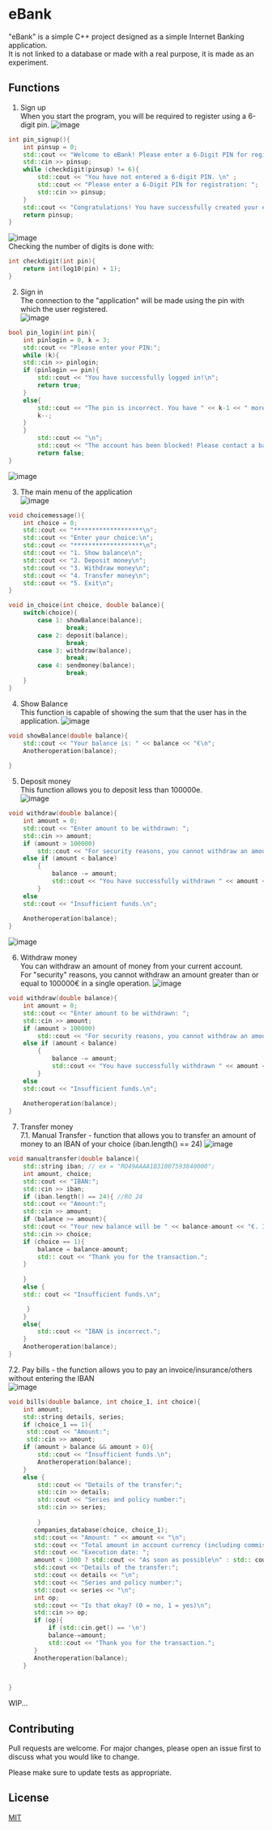 # eBank
"eBank" is a simple C++ project designed as a simple Internet Banking application.<br />
It is not linked to a database or made with a real purpose, it is made as an experiment. 

## Functions
1. Sign up<br />
When you start the program, you will be required to register using a 6-digit pin.
![image](https://user-images.githubusercontent.com/121444745/222973293-6c8402ec-f937-4979-9e79-f0bad76d1aeb.png)
```cpp
int pin_signup(){
    int pinsup = 0;
    std::cout << "Welcome to eBank! Please enter a 6-Digit PIN for registration: ";
    std::cin >> pinsup;
    while (checkdigit(pinsup) != 6){
        std::cout << "You have not entered a 6-digit PIN. \n" ; 
        std::cout << "Please enter a 6-Digit PIN for registration: ";
        std::cin >> pinsup;
    }
    std::cout << "Congratulations! You have successfully created your eBank account! \n";
    return pinsup;
}
```
![image](https://user-images.githubusercontent.com/121444745/222973478-067f71b4-a1a1-4ed7-9f2b-9ff5d465c186.png)<br />
Checking the number of digits is done with:
```cpp
int checkdigit(int pin){
    return int(log10(pin) + 1);
}
```
2. Sign in <br />
The connection to the "application" will be made using the pin with which the user registered.<br/>
![image](https://user-images.githubusercontent.com/121444745/224482863-4a7625df-b9f4-4fb1-b202-b27e376863a4.png)<br/>
```cpp
bool pin_login(int pin){
    int pinlogin = 0, k = 3;
    std::cout << "Please enter your PIN:";
    while (k){
    std::cin >> pinlogin;
    if (pinlogin == pin){
        std::cout << "You have successfully logged in!\n";
        return true;
    }
    else{
        std::cout << "The pin is incorrect. You have " << k-1 << " more attempts:";
        k--;
    }
    }
        std::cout << "\n";
        std::cout << "The account has been blocked! Please contact a bank representative for more information.";
        return false;
}
```
![image](https://user-images.githubusercontent.com/121444745/224483205-f2a16963-b477-4600-be98-4165d41c6fe5.png)

3. The main menu of the application<br/>
![image](https://user-images.githubusercontent.com/121444745/224483465-b25af482-4a74-4a3e-956f-0e2855c81944.png)
```cpp
void choicemessage(){
    int choice = 0;
    std::cout << "*******************\n";
    std::cout << "Enter your choice:\n";
    std::cout << "*******************\n";
    std::cout << "1. Show balance\n";
    std::cout << "2. Deposit money\n";
    std::cout << "3. Withdraw money\n";
    std::cout << "4. Transfer money\n";
    std::cout << "5. Exit\n";
}

void in_choice(int choice, double balance){
    switch(choice){
        case 1: showBalance(balance);
                break;
        case 2: deposit(balance);
                break;
        case 3: withdraw(balance);
                break;
        case 4: sendmoney(balance);
                break;
    }
}
```
4. Show Balance<br/>
This function is capable of showing the sum that the user has in the application.
![image](https://user-images.githubusercontent.com/121444745/224483667-4c0c65fc-16a7-4653-aecc-b6b239248c1e.png)
```cpp
void showBalance(double balance){
    std::cout << "Your balance is: " << balance << "€\n";
    Anotheroperation(balance);
    
}
```
5. Deposit money<br/>
This function allows you to deposit less than 100000e.<br/>
![image](https://user-images.githubusercontent.com/121444745/226110080-f0323805-4c45-4cc0-9ceb-44c1f1ddeb76.png)
```cpp
void withdraw(double balance){
    int amount = 0;
    std::cout << "Enter amount to be withdrawn: ";
    std::cin >> amount;
    if (amount > 100000)
        std::cout << "For security reasons, you cannot withdraw an amount greater than or equal to 100000€ in a signle operation.\n";
    else if (amount < balance)
        {
            balance -= amount;
            std::cout << "You have successfully withdrawn " << amount << "€\n";
        }
    else
    std::cout << "Insufficient funds.\n";
        
    Anotheroperation(balance);
}
```

![image](https://user-images.githubusercontent.com/121444745/226110495-00c20a0a-6b6e-4ce4-b8eb-a5ec15f1d818.png)

6. Withdraw money<br/>
You can withdraw an amount of money from your current account.<br/>
For "security" reasons, you cannot withdraw an amount greater than or equal to 100000€ in a single operation.
![image](https://user-images.githubusercontent.com/121444745/226110637-8b4040b5-a060-4a6f-a7d1-635901c8e753.png)
```cpp
void withdraw(double balance){
    int amount = 0;
    std::cout << "Enter amount to be withdrawn: ";
    std::cin >> amount;
    if (amount > 100000)
        std::cout << "For security reasons, you cannot withdraw an amount greater than or equal to 100000€ in a single operation.\n";
    else if (amount < balance)
        {
            balance -= amount;
            std::cout << "You have successfully withdrawn " << amount << "€\n";
        }
    else
    std::cout << "Insufficient funds.\n";
        
    Anotheroperation(balance);
}
```

7. Transfer money<br/>
7.1. Manual Transfer - function that allows you to transfer an amount of money to an IBAN of your choice (iban.length() == 24)
![image](https://user-images.githubusercontent.com/121444745/226110903-905d30e1-08df-4ef6-a9f1-6f197404bc07.png)
```cpp
void manualtransfer(double balance){
    std::string iban; // ex = "RO49AAAA1B31007593840000";
    int amount, choice;
    std::cout << "IBAN:";
    std::cin >> iban;
    if (iban.length() == 24){ //RO 24
    std::cout << "Amount:";
    std::cin >> amount;
    if (balance >= amount){
    std::cout << "Your new balance will be " << balance-amount << "€. Is that okay? (0 = no, 1 = yes) ";
    std::cin >> choice;
    if (choice == 1){
        balance = balance-amount;
        std:: cout << "Thank you for the transaction.";
    }
        
    }
    else {
    std:: cout << "Insufficient funds.\n";

     }
    }
    else{
        std::cout << "IBAN is incorrect.";
    }
    Anotheroperation(balance);
}
 ```
7.2. Pay bills - the function allows you to pay an invoice/insurance/others without entering the IBAN<br/>
![image](https://user-images.githubusercontent.com/121444745/226111435-22ddfd3b-e0e2-47bd-b451-7da42db1185f.png)
```cpp
void bills(double balance, int choice_1, int choice){
    int amount;
    std::string details, series;
    if (choice_1 == 1){
     std::cout << "Amount:";
     std::cin >> amount;
    if (amount > balance && amount > 0){
        std::cout << "Insufficient funds.\n";
        Anotheroperation(balance);
    }
    else {
        std::cout << "Details of the transfer:";
        std::cin >> details;
        std::cout << "Series and policy number:";
        std::cin >> series;
        
        }
       companies_database(choice, choice_1); 
       std::cout << "Amount: " << amount << "\n";
       std::cout << "Total amount in account currency (including commissions): " << amount-(rand()%2+1) << "\n";
       std::cout << "Execution date: ";
       amount < 1000 ? std::cout << "As soon as possible\n" : std:: cout << "Up to 5 business days\n";
       std::cout << "Details of the transfer:";
       std::cout << details << "\n";
       std::cout << "Series and policy number:";
       std::cout << series << "\n";
       int op;
       std::cout << "Is that okay? (0 = no, 1 = yes)\n";
       std::cin >> op;
       if (op){
           if (std::cin.get() == '\n')
           balance-=amount;
           std::cout << "Thank you for the transaction.";
       }
       Anotheroperation(balance);
    }
    

}
 ```
 WIP...
 
## Contributing

Pull requests are welcome. For major changes, please open an issue first
to discuss what you would like to change.

Please make sure to update tests as appropriate.

## License

[MIT](https://choosealicense.com/licenses/mit/)

